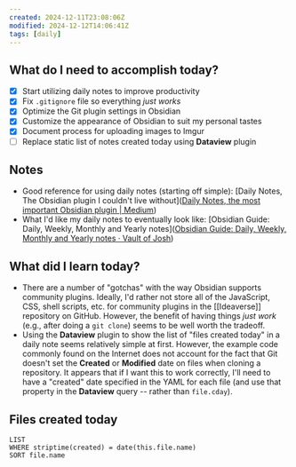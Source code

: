 ```yaml
---
created: 2024-12-11T23:08:06Z
modified: 2024-12-12T14:06:41Z
tags: [daily]
---
```


## What do I need to accomplish today?

- [x] Start utilizing daily notes to improve productivity
- [x] Fix `.gitignore` file so everything *just works*
- [x] Optimize the Git plugin settings in Obsidian
- [x] Customize the appearance of Obsidian to suit my personal tastes
- [x] Document process for uploading images to Imgur
- [ ] Replace static list of notes created today using **Dataview** plugin

## Notes

- Good reference for using daily notes (starting off simple): [Daily Notes, The Obsidian plugin I couldn't live without]([Daily Notes, the most important Obsidian plugin | Medium](https://medium.com/@fnoer/daily-notes-the-obsidian-plugin-i-couldnt-live-without-cf124ebb57f6))
- What I'd like my daily notes to eventually look like: [Obsidian Guide: Daily, Weekly, Monthly and Yearly notes]([Obsidian Guide: Daily, Weekly, Monthly and Yearly notes · Vault of Josh](https://vaultofjosh.com/blog/obsidian-periodic-notes/))

## What did I learn today?

- There are a number of "gotchas" with the way Obsidian supports community plugins. Ideally, I'd rather not store all of the JavaScript, CSS, shell scripts, etc. for community plugins in the [[Ideaverse]] repository on GitHub. However, the benefit of having things *just work* (e.g., after doing a `git clone`) seems to be well worth the tradeoff.
- Using the **Dataview** plugin to show the list of "files created today" in a daily note seems relatively simple at first. However, the example code commonly found on the Internet does not account for the fact that Git doesn't set the **Created** or **Modified** date on files when cloning a repository. It appears that if I want this to work correctly, I'll need to have a "created" date specified in the YAML for each file (and use that property in the **Dataview** query -- rather than `file.cday`).

## Files created today

```dataview  
LIST
WHERE striptime(created) = date(this.file.name)
SORT file.name
```
